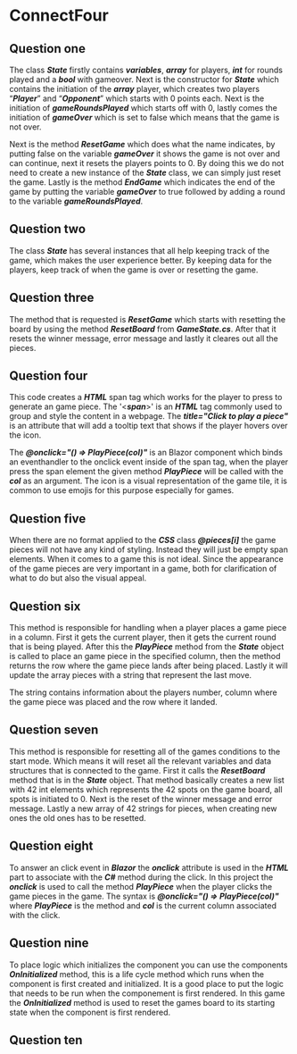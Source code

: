 # ConnectFour

## Question one
The class **_State_** firstly contains **_variables_**, **_array_** for players, **_int_** for rounds played and a **_bool_** with gameover. 
Next is the constructor for **_State_** which contains the initiation of the **_array_** player, which creates two players 
“**_Player_**” and “**_Opponent_**” which starts with 0 points each. Next is the initiation of **_gameRoundsPlayed_** which starts 
off with 0, lastly comes the initiation of **_gameOver_** which is set to false which means that the game is not over. 

Next is the method **_ResetGame_** which does what the name indicates, by putting false on the variable **_gameOver_** it 
shows the game is not over and can continue, next it resets the players points to 0. By doing this we do not 
need to create a new instance of the **_State_** class, we can simply just reset the game. 
Lastly is the method **_EndGame_** which indicates the end of the game by putting the variable **_gameOver_** to true 
followed by adding a round to the variable **_gameRoundsPlayed_**.

## Question two
The class **_State_** has several instances that all help keeping track of the game, which makes the user experience better. 
By keeping data for the players, keep track of when the game is over or resetting the game.

## Question three
The method that is requested is **_ResetGame_** which starts with resetting the board by using the method **_ResetBoard_** from **_GameState.cs_**.
After that it resets the winner message, error message and lastly it cleares out all the pieces.

## Question four
This code creates a **_HTML_** span tag which works for the player to press to generate an game piece. The '<**_span_**>' is an **_HTML_** tag
commonly used to group and style the content in a webpage. The **_title="Click to play a piece"_** is an attribute that will add
a tooltip text that shows if the player hovers over the icon. 

The **_@onclick="() => PlayPiece(col)"_** is an Blazor component which binds an eventhandler to the onclick event inside of the span tag, 
when the player press the span element the given method **_PlayPiece_** will be called with the **_col_** as an argument. The icon is a visual 
representation of the game tile, it is common to use emojis for this purpose especially for games.

## Question five
When there are no format applied to the **_CSS_** class **_@pieces[i]_** the game pieces will not have any kind of styling.
Instead they will just be empty span elements. When it comes to a game this is not ideal. Since the appearance of the game 
pieces are very important in a game, both for clarification of what to do but also the visual appeal. 

## Question six
This method is responsible for handling when a player places a game piece in a column. First it gets the current player, then it
gets the current round that is being played. After this the **_PlayPiece_** method from the **_State_** object is called to place an game piece
in the specified column, then the method returns the row where the game piece lands after being placed. Lastly it will update the array
pieces with a string that represent the last move. 

The string contains information about the players number, column where the game piece 
was placed and the row where it landed.

## Question seven
This method is responsible for resetting all of the games conditions to the start mode. Which means it will reset all the relevant 
variables and data structures that is connected to the game. First it calls the **_ResetBoard_** method that is in the **_State_** object. That method
basically creates a new list with 42 int elements which represents the 42 spots on the game board, all spots is initiated to 0. Next is the 
reset of the winner message and error message. Lastly a new array of 42 strings for pieces, when creating new ones the old ones has to be resetted.

## Question eight
To answer an click event in **_Blazor_** the **_onclick_** attribute is used in the **_HTML_** part to associate with the **_C#_** method during the click. In this 
project the **_onclick_** is used to call the method **_PlayPiece_** when the player clicks the game pieces in the game. The syntax is 
**_@onclick="() => PlayPiece(col)"_** where **_PlayPiece_** is the method and **_col_** is the current column associated with the click.

## Question nine
To place logic which initializes the component you can use the components **_OnInitialized_** method, this is a life cycle method which
runs when the component is first created and initialized. It is a good place to put the logic that needs to be run when the componement is first
rendered. In this game the _**OnInitialized**_ method is used to reset the games board to its starting state when the component is first rendered.

## Question ten

